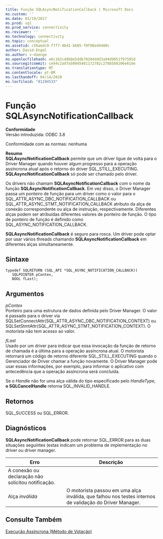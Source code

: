 ```yaml
---
title: Função SQLAsyncNotificationCallback | Microsoft Docs
ms.custom: ''
ms.date: 01/19/2017
ms.prod: sql
ms.prod_service: connectivity
ms.reviewer: ''
ms.technology: connectivity
ms.topic: conceptual
ms.assetid: c56aedc9-f7f7-4641-b605-f0f98ed4400c
author: David-Engel
ms.author: v-daenge
ms.openlocfilehash: e6c182c48b8e5ddb70204ddd3a94d9651f97595d
ms.sourcegitcommit: ce94c2ad7a50945481172782c270b5b0206e61de
ms.translationtype: MT
ms.contentlocale: pt-BR
ms.lasthandoff: 04/14/2020
ms.locfileid: "81294533"
---
```

# <a name="sqlasyncnotificationcallback-function"></a>Função SQLAsyncNotificationCallback
**Conformidade**  
 Versão introduzida: ODBC 3.8  
  
 Conformidade com as normas: nenhuma  
  
 **Resumo**  
 **SQLAsyncNotificationCallback** permite que um driver ligue de volta para o Driver Manager quando houver algum progresso para a operação assíncrona atual após o retorno do driver SQL_STILL_EXECUTING. **SQLAsyncNotificationCallback** só pode ser chamado pelo driver.  
  
 Os drivers não chamam **SQLAsyncNotificationCallback** com o nome da função **SQLAsyncNotificationCallback**. Em vez disso, o Driver Manager passa um ponteiro de função para um driver como o valor para o SQL_ATTR_ASYNC_DBC_NOTIFICATION_CALLBACK ou SQL_ATTR_ASYNC_STMT_NOTIFICATION_CALLBACK atributo da alça de conexão correspondente ou alça de instrução, respectivamente. Diferentes alças podem ser atribuídas diferentes valores de ponteiro de função. O tipo de ponteiro de função é definido como SQL_ASYNC_NOTIFICATION_CALLBACK.  
  
 **SQLAsyncNotificationCallback** é seguro para rosca. Um driver pode optar por usar vários threads chamando **SQLAsyncNotificationCallback** em diferentes alças simultaneamente.  
  
## <a name="syntax"></a>Sintaxe  
  
```  
typedef SQLRETURN (SQL_API *SQL_ASYNC_NOTIFICATION_CALLBACK)(  
   SQLPOINTER pContex,   
   BOOL fLast);  
```  
  
## <a name="arguments"></a>Argumentos  
 *pContex*  
 Ponteiro para uma estrutura de dados definida pelo Driver Manager. O valor é passado para o driver via SQLSetConnectAttr(SQL_ATTR_ASYNC_DBC_NOTIFICATION_CONTEXT) ou SQLSetStmtAttr(SQL_ATTR_ASYNC_STMT_NOTIFICATION_CONTEXT).  O motorista não tem acesso ao valor.  
  
 *fLast*  
 Usado por um driver para indicar que essa invocação da função de retorno de chamada é a última para a operação assíncrona atual. O motorista retornará um código de retorno diferente SQL_STILL_EXECUTING quando o Gerenciador de Driver chamar a função novamente. O Driver Manager pode usar essas informações, por exemplo, para informar o aplicativo com antecedência que a operação assíncrona será concluída.  
  
 Se *o Handle* não for uma alça válida do tipo especificado pelo *HandleType,* **o SQLCancelHandle** retorna SQL_INVALID_HANDLE.  
  
## <a name="returns"></a>Retornos  
 SQL_SUCCESS ou SQL_ERROR.  
  
## <a name="diagnostics"></a>Diagnósticos  
 **SQLAsyncNotificationCallback** pode retornar SQL_ERROR para as duas situações seguintes (estas indicam um problema de implementação no driver ou driver manager.  
  
|Erro|Descrição|  
|-----------|-----------------|  
|A conexão ou declaração não solicitou notificação.||  
|Alça *inválida*|O motorista passou em uma alça inválida, que falhou nos testes internos de validação do Driver Manager.|  
  
## <a name="see-also"></a>Consulte Também  
 [Execução Assíncrona (Método de Votação)](../../../odbc/reference/develop-app/asynchronous-execution-polling-method.md)
